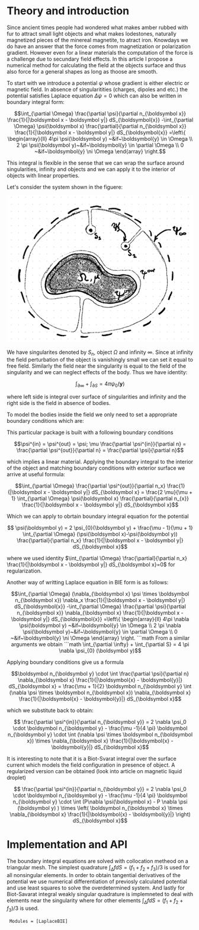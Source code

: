# Theory and introduction

Since ancient times people had wondered what makes amber rubbed with fur to attract small light objects and what makes lodestones, naturally magnetized pieces of the minereal magnetite, to atract iron. Knowdays we do have an answer that the force comes from magnetization or polarization gradient. However even for a linear materials the computation of the force is a challenge due to secundary field effects. In this article I propose a numerical method for calculating the field at the objects surface and thus also force for a general shapes as long as thoose are smooth.

To start with we introduce a potential $\psi$ whose gradient is either electric or magnetic field. In absence of singularitities (charges, dipoles and etc.) the potential satisfies Laplace equation $\Delta \psi = 0$ which can also be written in boundary integral form:
```math
\int_{\partial \Omega} \frac{\partial \psi}{\partial n_{\boldsymbol x}} \frac{1}{|\boldsymbol x - \boldsymbol y|} dS_{\boldsymbol{x}}
-\int_{\partial \Omega} \psi(\boldsymbol x) \frac{\partial}{\partial n_{\boldsymbol x}} \frac{1}{|\boldsymbol x - \boldsymbol y|} dS_{\boldsymbol{x}}
=\left\{
    \begin{array}{ll}
      4\pi \psi(\boldsymbol y) ~&if~\boldsymbol{y} \in \Omega \\
      2 \pi \psi(\boldsymbol y)~&if~\boldsymbol{y} \in \partial \Omega \\
      0 ~&if~\boldsymbol{y} \ni \Omega 
    \end{array}
  \right.
```
This integral is flexible in the sense that we can wrap the surface around singularities, infinity and objects and we can apply it to the interior of objects with linear properties.

Let's consider the system shown in the figuere:

![](setup.svg)

We have singularites denoted by $S_n$, object $\Omega$ and infinity $\infty$. Since at infinity the field perturbation of the object is vanishingly small we can set it equal to free field. Similarly the field near the singularity is equal to the field of the singularity and we can neglect effects of the body. Thus we have identity:
```math
  \int_{\partial \infty} + \int_{\partial S} = 4 \pi \psi_{0} (\boldsymbol y)
```
where left side is integral over surface of singularities and infinity and the right side is the field in absence of bodies.

To model the bodies inside the field we only need to set a appropriate boundary conditions which are:

This particular package is built with a following boundary conditions
```math
\psi^{in} = \psi^{out} = \psi; \mu \frac{\partial \psi^{in}}{\partial n} = \frac{\partial \psi^{out}}{\partial n} = \frac{\partial \psi}{\partial n}
```
which implies a linear material. Applying the boundary integral to the interior of the object and matching boundary conditions with exterior surface we arrive at useful formula:
```math
\int_{\partial \Omega} \frac{\partial \psi^{out}}{\partial n_x} \frac{1}{|\boldsymbol x - \boldsymbol y|} dS_{\boldsymbol x} = \frac{2 \mu}{\mu + 1} \int_{\partial \Omega} \psi(\boldsymbol x) \frac{\partial}{\partial n_{x}} \frac{1}{|\boldsymbol x - \boldsymbol y|} dS_{\boldsymbol x}
```
Which we can apply to obrtain boundary integral equation for the potential
```math
  \psi(\boldsymbol y) = 2 \psi_{0}(\boldsymbol y)  + \frac{\mu - 1}{\mu + 1} \int_{\partial \Omega} (\psi(\boldsymbol x)-\psi(\boldsymbol y)) \frac{\partial}{\partial n_x} \frac{1}{|\boldsymbol x - \boldsymbol y|} dS_{\boldsymbol x}
```
where we used identity $\int_{\partial \Omega} \frac{\partial}{\partial n_x} \frac{1}{|\boldsymbol x - \boldsymbol y|} dS_{\boldsymbol x}=0$ for regularization.

Another way of writting Laplace equation in BIE form is as follows:
```math
\int_{\partial \Omega} (\nabla_{\boldsymbol x} \psi \times \boldsymbol n_{\boldsymbol x}) \nabla_x \frac{1}{|\boldsymbol x - \boldsymbol y|} dS_{\boldsymbol{x}}
-\int_{\partial \Omega} \frac{\partial \psi}{\partial n_{\boldsymbol x}} \nabla_{\boldsymbol x}  \frac{1}{|\boldsymbol x - \boldsymbol y|} dS_{\boldsymbol{x}}
=\left\{
    \begin{array}{ll}
      4\pi \nabla \psi(\boldsymbol y) ~&if~\boldsymbol{y} \in \Omega \\
      2 \pi \nabla \psi(\boldsymbol y)~&if~\boldsymbol{y} \in \partial \Omega \\
      0 ~&if~\boldsymbol{y} \ni \Omega 
    \end{array}
  \right.
```math

From a similar arguments we obtain
```math
  \int_{\partial \infty} + \int_{\partial S} = 4 \pi \nabla \psi_{0} (\boldsymbol y)
```
Applying boundary conditions give us a formula
```math
\boldsymbol n_{\boldsymbol y} \cdot \int \frac{\partial \psi}{\partial n} \nabla_{\boldsymbol x} \frac{1}{|\boldsymbol{x} - \boldsymbol{y}|} dS_{\boldsymbol x} = \frac{\mu + 1}{2} \boldsymbol n_{\boldsymbol y} \int (\nabla \psi \times \boldsymbol n_{\boldsymbol x}) \nabla_{\boldsymbol x} \frac{1}{|\boldsymbol{x} - \boldsymbol{y}|} dS_{\boldsymbol x}
```
which we substitute back to obtain:
```math
  \frac{\partial \psi^{in}}{\partial n_{\boldsymbol y}} = 2 \nabla \psi_0 \cdot \boldsymbol n_{\boldsymbol y} - \frac{\mu -1}{4 \pi} \boldsymbol n_{\boldsymbol y} \cdot \int (\nabla \psi \times \boldsymbol n_{\boldsymbol x}) \times \nabla_{\boldsymbol x} \frac{1}{|\boldsymbol{x} - \boldsymbol{y}|} dS_{\boldsymbol x}
```
It is interesting to note that it is a Biot-Svarat integral over the surface current which models the field configuration in presence of object. A regularized version can be obtained (look into article on magnetic liquid droplet)
```math
  \frac{\partial \psi^{in}}{\partial n_{\boldsymbol y}} = 2 \nabla \psi_0 \cdot \boldsymbol n_{\boldsymbol y} - \frac{\mu -1}{4 \pi} \boldsymbol n_{\boldsymbol y} \cdot \int (P\nabla \psi(\boldsymbol x) - P \nabla \psi (\boldsymbol y) ) \times \left( \boldsymbol n_{\boldsymbol x} \times \nabla_{\boldsymbol x} \frac{1}{|\boldsymbol{x} - \boldsymbol{y}|} \right) dS_{\boldsymbol x}
```

# Implementation and API

The boundary integral equations are solved with collocation metheod on a triangular mesh. The simplest quadrature $\int_\Delta f dS = (f_1 + f_2 + f_3)/3$ is used for all nonsingular elements. In order to obtain tangential derivatives of the potential we use numerical differentiation of previosly calculated potential and use least squares to solve the overdetermined system. And lastly for Biot-Savarat integral weakly singular quadrature is implemneted to deal with elements near the singularity where for other elements $\int_\Delta f dS = (f_1 + f_2 + f_3)/3$ is used.

```@autodocs
 Modules = [LaplaceBIE]
```

